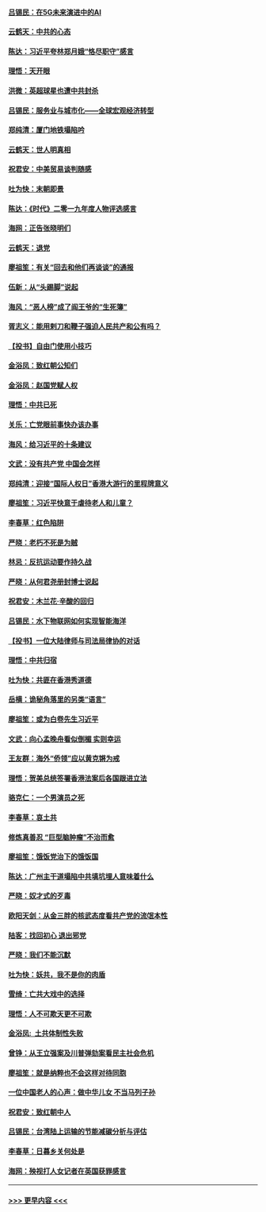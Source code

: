 #### [吕锡民：在5G未来演进中的AI](../pages/nsc993/n11730010.md?t=12191333) 
#### [云鹤天：中共的心态](../pages/nsc993/n11729906.md?t=12191333) 
#### [陈达：习近平夸林郑月娥“恪尽职守”感言](../pages/nsc993/n11729881.md?t=12191333) 
#### [理悟：天开眼](../pages/nsc993/n11729699.md?t=12191333) 
#### [洪微：英超球星也遭中共封杀](../pages/nsc993/n11727243.md?t=12191333) 
#### [吕锡民：服务业与城市化——全球宏观经济转型](../pages/nsc993/n11725845.md?t=12191333) 
#### [郑纯清：厦门地铁塌陷吟](../pages/nsc993/n11725813.md?t=12191333) 
#### [云鹤天：世人明真相](../pages/nsc993/n11725621.md?t=12191333) 
#### [祝君安：中美贸易谈判随感](../pages/nsc993/n11725609.md?t=12191333) 
#### [吐为快：末朝即景](../pages/nsc993/n11723365.md?t=12191333) 
#### [陈达：《时代》二零一九年度人物评选感言](../pages/nsc993/n11723337.md?t=12191333) 
#### [海网：正告张晓明们](../pages/nsc993/n11723228.md?t=12191333) 
#### [云鹤天：退党](../pages/nsc993/n11723056.md?t=12191333) 
#### [廖祖笙：有关“回去和他们再谈谈”的通报](../pages/nsc993/n11722442.md?t=12191333) 
#### [伍新：从“头踢脚”说起](../pages/nsc993/n11722429.md?t=12191333) 
#### [海风：“恶人榜”成了阎王爷的“生死簿”](../pages/nsc993/n11722272.md?t=12191333) 
#### [胥志义：能用剌刀和鞭子强迫人民共产和公有吗？](../pages/nsc993/n11720569.md?t=12191333) 
#### [【投书】自由门使用小技巧](../pages/nsc993/n11720180.md?t=12191333) 
#### [金浴凤：致红朝公知们](../pages/nsc993/n11720563.md?t=12191333) 
#### [金浴凤：赵国党赋人权](../pages/nsc993/n11720533.md?t=12191333) 
#### [理悟：中共已死](../pages/nsc993/n11720233.md?t=12191333) 
#### [关乐：亡党眼前事快办该办事](../pages/nsc993/n11719160.md?t=12191333) 
#### [海风：给习近平的十条建议](../pages/nsc993/n11717616.md?t=12191333) 
#### [文武：没有共产党 中国会怎样](../pages/nsc993/n11717584.md?t=12191333) 
#### [郑纯清：迎接“国际人权日”香港大游行的里程牌意义](../pages/nsc993/n11717417.md?t=12191333) 
#### [廖祖笙：习近平快意于虐待老人和儿童？](../pages/nsc993/n11715313.md?t=12191333) 
#### [李春草：红色陷阱](../pages/nsc993/n11715029.md?t=12191333) 
#### [严晓：老朽不死是为贼](../pages/nsc993/n11712910.md?t=12191333) 
#### [林忌：反抗运动要作持久战](../pages/nsc993/n11712623.md?t=12191333) 
#### [严晓：从何君尧册封博士说起](../pages/nsc993/n11712465.md?t=12191333) 
#### [祝君安：木兰花·辛酸的回归](../pages/nsc993/n11712381.md?t=12191333) 
#### [吕锡民：水下物联网如何实现智能海洋](../pages/nsc993/n11711158.md?t=12191333) 
#### [【投书】一位大陆律师与司法局律协的对话](../pages/nsc993/n11709675.md?t=12191333) 
#### [理悟：中共归宿](../pages/nsc993/n11710059.md?t=12191333) 
#### [吐为快：共匪在香港秀道德](../pages/nsc993/n11709979.md?t=12191333) 
#### [岳横：诡秘角落里的另类“语言”](../pages/nsc993/n11709792.md?t=12191333) 
#### [廖祖笙：或为白卷先生习近平](../pages/nsc993/n11708330.md?t=12191333) 
#### [文武：向心孟晚舟看似倒楣 实则幸运](../pages/nsc993/n11708236.md?t=12191333) 
#### [王友群：海外“侨领”应以黄克锵为戒](../pages/nsc993/n11706176.md?t=12191333) 
#### [理悟：贺美总统签署香港法案后各国跟进立法](../pages/nsc993/n11706853.md?t=12191333) 
#### [骆克仁：一个男演员之死](../pages/nsc993/n11706677.md?t=12191333) 
#### [李春草：哀土共](../pages/nsc993/n11706255.md?t=12191333) 
#### [修炼真善忍 “巨型脑肿瘤”不治而愈](../pages/nsc993/n11705340.md?t=12191333) 
#### [廖祖笙：饿饭党治下的饿饭国](../pages/nsc993/n11705085.md?t=12191333) 
#### [陈达：广州主干道塌陷中共填坑埋人意味着什么](../pages/nsc993/n11705046.md?t=12191333) 
#### [严晓：奴才式的歹毒](../pages/nsc993/n11704826.md?t=12191333) 
#### [欧阳天剑：从金三胖的核武态度看共产党的流氓本性](../pages/nsc993/n11702238.md?t=12191333) 
#### [陆客：找回初心 退出邪党](../pages/nsc993/n11702213.md?t=12191333) 
#### [严晓：我们不能沉默](../pages/nsc993/n11702110.md?t=12191333) 
#### [吐为快：妖共，我不是你的肉盾](../pages/nsc993/n11701366.md?t=12191333) 
#### [雪绮：亡共大戏中的选择](../pages/nsc993/n11699922.md?t=12191333) 
#### [理悟：人不可欺天更不可欺](../pages/nsc993/n11699657.md?t=12191333) 
#### [金浴凤:  土共体制性失败](../pages/nsc993/n11699361.md?t=12191333) 
#### [曾铮：从王立强案及川普弹劾案看民主社会危机](../pages/nsc993/n11699318.md?t=12191333) 
#### [廖祖笙：就是纳粹也不会这样对待同胞](../pages/nsc993/n11697658.md?t=12191333) 
#### [一位中国老人的心声：做中华儿女 不当马列子孙](../pages/nsc993/n11697525.md?t=12191333) 
#### [祝君安：致红朝中人](../pages/nsc993/n11697518.md?t=12191333) 
#### [吕锡民：台湾陆上运输的节能减碳分析与评估](../pages/nsc993/n11694983.md?t=12191333) 
#### [李春草：日暮乡关何处是](../pages/nsc993/n11694805.md?t=12191333) 
#### [海网：殃视打人女记者在英国获罪感言](../pages/nsc993/n11693832.md?t=12191333) 

----
#### [ >>> 更早内容 <<< ](../indexes/nsc993-earlier.md)
